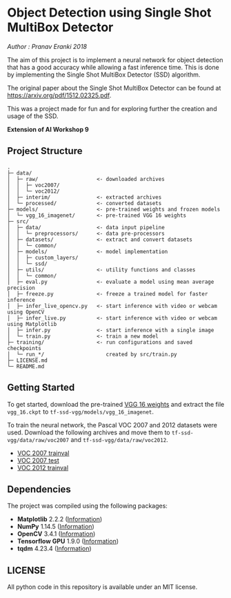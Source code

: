 # Object Detection using Single Shot MultiBox Detector
*Author : Pranav Eranki 2018*

The aim of this project is to implement a neural network for object detection that has a good accuracy while allowing a fast inference time. This is done by implementing the Single Shot MultiBox Detector (SSD) algorithm.

The original paper about the Single Shot MultiBox Detector can be found at https://arxiv.org/pdf/1512.02325.pdf.

This was a project made for fun and for exploring further the creation and usage of the SSD.

__Extension of AI Workshop 9__

## Project Structure

```
.
├─ data/
│  ├─ raw/                   <- downloaded archives
│  │  ├─ voc2007/
│  │  └─ voc2012/
│  ├─ interim/               <- extracted archives
│  └─ processed/             <- converted datasets
├─ models/                   <- pre-trained weights and frozen models
│  └─ vgg_16_imagenet/       <- pre-trained VGG 16 weights
├─ src/
│  ├─ data/                  <- data input pipeline
│  │  └─ preprocessors/      <- data pre-processors
│  ├─ datasets/              <- extract and convert datasets
│  │  └─ common/
│  ├─ models/                <- model implementation
│  │  ├─ custom_layers/
│  │  └─ ssd/
│  ├─ utils/                 <- utility functions and classes
│  │  └─ common/
│  ├─ eval.py                <- evaluate a model using mean average precision
│  ├─ freeze.py              <- freeze a trained model for faster inference
│  ├─ infer_live_opencv.py   <- start inference with video or webcam using OpenCV
│  ├─ infer_live.py          <- start inference with video or webcam using Matplotlib
│  ├─ infer.py               <- start inference with a single image
│  └─ train.py               <- train a new model
├─ training/                 <- run configurations and saved checkpoints
│  └─ run_*/                    created by src/train.py
├─ LICENSE.md
└─ README.md
```

## Getting Started

To get started, download the pre-trained [VGG 16 weights](http://download.tensorflow.org/models/vgg_16_2016_08_28.tar.gz) and extract the file `vgg_16.ckpt` to `tf-ssd-vgg/models/vgg_16_imagenet`.

To train the neural network, the Pascal VOC 2007 and 2012 datasets were used. Download the following archives and move them to `tf-ssd-vgg/data/raw/voc2007` and `tf-ssd-vgg/data/raw/voc2012`.
- [VOC 2007 trainval](http://host.robots.ox.ac.uk/pascal/VOC/voc2007/VOCtrainval_06-Nov-2007.tar)
- [VOC 2007 test](http://host.robots.ox.ac.uk/pascal/VOC/voc2007/VOCtest_06-Nov-2007.tar)
- [VOC 2012 trainval](http://host.robots.ox.ac.uk/pascal/VOC/voc2012/VOCtrainval_11-May-2012.tar)

## Dependencies

The project was compiled using the following packages:
- **Matplotlib** 2.2.2 ([Information](https://matplotlib.org/))
- **NumPy** 1.14.5 ([Information](https://www.numpy.org/))
- **OpenCV** 3.4.1 ([Information](https://opencv.org/))
- **Tensorflow GPU** 1.9.0 ([Information](https://www.tensorflow.org/))
- **tqdm** 4.23.4 ([Information](https://github.com/tqdm/tqdm))

## LICENSE

All python code in this repository is available under an MIT license.

